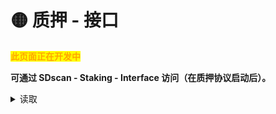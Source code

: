 # 🟡 质押 - 接口

<mark style="color:orange;">**此页面正在开发中**</mark>

**可通过 SDscan - Staking - Interface 访问（在质押协议启动后）。**

<details>

<summary>读取</summary>



1. DATA_READ()
2. SD()
3. _owner()
4. amountStaked(address)
5. balanceOf(address)
6. boost()
7. boostBacking()
8. burnWDFee()
9. decimals()
10. delay()
11. depositFee()
12. getAllPendingRewardTokenEarned(address)
13. getPaginatedPendingRewardTokenEarned(address,uint256,uint256)
14. getRewardList()
15. getRewardRound(address)
16. getRewardRounds(address,uint256)
17. getRewards(address)
18. getStakeTime(address)
19. getStakers(address)
20. getSyncLevel(address)
21. getTotalRewards(address)
22. getUserRewards(address,address)
23. isLive()
24. isStaker(address)
25. matureDelay()
26. name()
